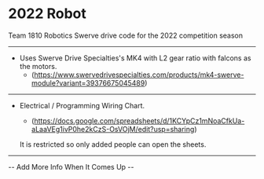 # 2022 Robot

Team 1810 Robotics Swerve drive code for the 2022 competition season

---

- Uses Swerve Drive Specialties's MK4 with L2 gear ratio with falcons as the motors.
    - (https://www.swervedrivespecialties.com/products/mk4-swerve-module?variant=39376675045489)

---

- Electrical / Programming Wiring Chart.
    - (https://docs.google.com/spreadsheets/d/1KCYpCz1mNoaCfkUa-aLaaVEg1ivP0he2kCzS-OsVOjM/edit?usp=sharing)

    It is restricted so only added people can open the sheets.

---
-- Add More Info When It Comes Up --
